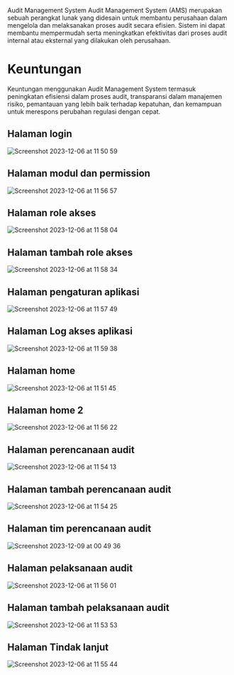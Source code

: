 Audit Management System
Audit Management System (AMS) merupakan sebuah perangkat lunak yang didesain untuk membantu perusahaan dalam mengelola dan melaksanakan proses audit secara efisien. Sistem ini dapat membantu mempermudah serta meningkatkan efektivitas dari proses audit internal atau eksternal yang dilakukan oleh perusahaan.
# Keuntungan
Keuntungan menggunakan Audit Management System termasuk peningkatan efisiensi dalam proses audit, transparansi dalam manajemen risiko, pemantauan yang lebih baik terhadap kepatuhan, dan kemampuan untuk merespons perubahan regulasi dengan cepat.

## Halaman login
![Screenshot 2023-12-06 at 11 50 59](https://github.com/selamatriadydev/demo-audit/assets/49935446/05c72f9b-faea-45f1-8614-cdfa93473f5f)

## Halaman modul dan permission
![Screenshot 2023-12-06 at 11 56 57](https://github.com/selamatriadydev/demo-audit/assets/49935446/aafb9b01-752a-43ee-a25f-840bf913c3e8)

## Halaman role akses
![Screenshot 2023-12-06 at 11 58 04](https://github.com/selamatriadydev/demo-audit/assets/49935446/fe9296de-641f-41dd-ace6-7b29d64085bc)

## Halaman tambah role akses
![Screenshot 2023-12-06 at 11 58 34](https://github.com/selamatriadydev/demo-audit/assets/49935446/c01e1f9c-f4db-4430-8277-59a10e642b0e)

## Halaman pengaturan aplikasi
![Screenshot 2023-12-06 at 11 57 49](https://github.com/selamatriadydev/demo-audit/assets/49935446/8e4ec50d-ae99-4553-bafa-72425fe587e4)

## Halaman Log akses aplikasi
![Screenshot 2023-12-06 at 11 59 38](https://github.com/selamatriadydev/demo-audit/assets/49935446/dd1efa9f-a9fc-4754-8db3-43c52416c7ee)


## Halaman home
![Screenshot 2023-12-06 at 11 51 45](https://github.com/selamatriadydev/demo-audit/assets/49935446/270dac78-66f5-4471-ae11-da1758273f1d)

## Halaman home 2
![Screenshot 2023-12-06 at 11 56 22](https://github.com/selamatriadydev/demo-audit/assets/49935446/9f941388-ad4a-4f96-957a-32db48b25553)


## Halaman perencanaan audit
![Screenshot 2023-12-06 at 11 54 13](https://github.com/selamatriadydev/demo-audit/assets/49935446/a9f4eccc-c7c2-4c93-9712-2f16c6791c55)

## Halaman tambah perencanaan audit
![Screenshot 2023-12-06 at 11 54 25](https://github.com/selamatriadydev/demo-audit/assets/49935446/3e6001f5-c3a8-4f12-bac8-39a8f3d53df7)

## Halaman tim perencanaan audit
![Screenshot 2023-12-09 at 00 49 36](https://github.com/selamatriadydev/demo-audit/assets/49935446/9bac9edd-8a41-47c6-ac7b-ab4cba83d22e)

## Halaman pelaksanaan audit
![Screenshot 2023-12-06 at 11 56 01](https://github.com/selamatriadydev/demo-audit/assets/49935446/e3dffc2c-d865-4150-9f47-b9cd2786d301)


## Halaman tambah pelaksanaan audit
![Screenshot 2023-12-06 at 11 53 53](https://github.com/selamatriadydev/demo-audit/assets/49935446/1952eeb8-3bf5-4bdf-93fb-6da07a93d76b)

## Halaman Tindak lanjut
![Screenshot 2023-12-06 at 11 55 44](https://github.com/selamatriadydev/demo-audit/assets/49935446/8f844440-601e-4758-878b-afa5cec6d55e)









